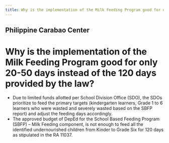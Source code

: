 ```yaml
---
title: Why is the implementation of the Milk Feeding Program good for only 20-50 days instead of the 120 days provided by the law
---
```


## Philippine Carabao Center

# Why is the implementation of the Milk Feeding Program good for only 20-50 days instead of the 120 days provided by the law?


 - Due to limited funds allotted per School Division Office (SDO), the SDOs prioritize to feed the primary targets (kindergarten learners, Grade 1 to 6 learners who were wasted and severely wasted based on the SBFP report) and adjust the feeding days accordingly. 
 - The approved budget of DepEd for the School Based Feeding Program (SBFP) – Milk Feeding component, is not enough to feed all the identified undernourished children from Kinder to Grade Six for 120 days as stipulated in the RA 11037.
